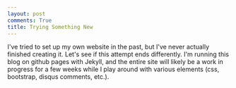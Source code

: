 ```yaml
---
layout: post
comments: True
title: Trying Something New
---
```

I've tried to set up my own website in the past, but I've never actually finished creating it. Let's see if this attempt ends differently. I'm running this blog on github pages with Jekyll, and the entire site will likely be a work in progress for a few weeks while I play around with various elements (css, bootstrap, disqus comments, etc.).
